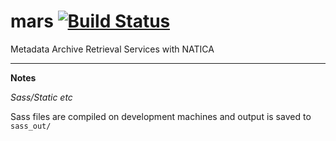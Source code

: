 # mars [![Build Status](https://travis-ci.org/pothiers/mars.svg?branch=master)](https://travis-ci.org/pothiers/mars)
Metadata Archive Retrieval Services with NATICA


______

__Notes__

_Sass/Static etc_

Sass files are compiled on development machines and output is saved to `sass_out/`
